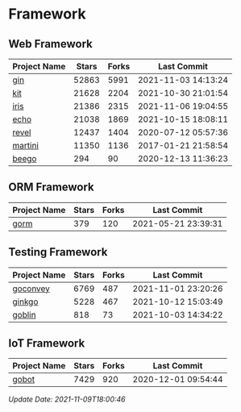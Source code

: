 # Framework

## Web Framework
| Project Name | Stars | Forks | Last Commit |
| ------------ | ----- | ----- | ----------- |
| [gin](https://github.com/gin-gonic/gin) | 52863 | 5991 | 2021-11-03 14:13:24 |
| [kit](https://github.com/go-kit/kit) | 21628 | 2204 | 2021-10-30 21:01:54 |
| [iris](https://github.com/kataras/iris) | 21386 | 2315 | 2021-11-06 19:04:55 |
| [echo](https://github.com/labstack/echo) | 21038 | 1869 | 2021-10-15 18:08:11 |
| [revel](https://github.com/revel/revel) | 12437 | 1404 | 2020-07-12 05:57:36 |
| [martini](https://github.com/go-martini/martini) | 11350 | 1136 | 2017-01-21 21:58:54 |
| [beego](https://github.com/astaxie/beego) | 294 | 90 | 2020-12-13 11:36:23 |

## ORM Framework
| Project Name | Stars | Forks | Last Commit |
| ------------ | ----- | ----- | ----------- |
| [gorm](https://github.com/jinzhu/gorm) | 379 | 120 | 2021-05-21 23:39:31 |

## Testing Framework
| Project Name | Stars | Forks | Last Commit |
| ------------ | ----- | ----- | ----------- |
| [goconvey](https://github.com/smartystreets/goconvey) | 6769 | 487 | 2021-11-01 23:20:26 |
| [ginkgo](https://github.com/onsi/ginkgo) | 5228 | 467 | 2021-10-12 15:03:49 |
| [goblin](https://github.com/franela/goblin) | 818 | 73 | 2021-10-03 14:34:22 |

## IoT Framework
| Project Name | Stars | Forks | Last Commit |
| ------------ | ----- | ----- | ----------- |
| [gobot](https://github.com/hybridgroup/gobot) | 7429 | 920 | 2020-12-01 09:54:44 |

*Update Date: 2021-11-09T18:00:46*